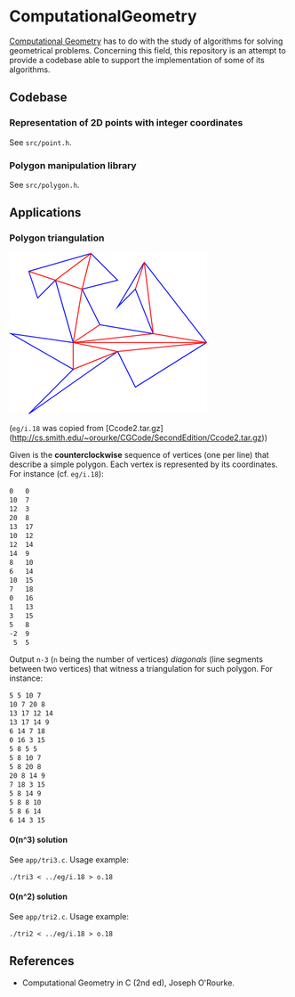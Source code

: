 # ComputationalGeometry

[Computational Geometry](http://en.wikipedia.org/wiki/Computational_geometry) has to do with the study of algorithms for solving geometrical problems. Concerning this field, this repository is an attempt to provide a codebase able to support the implementation of some of its algorithms.

## Codebase

### Representation of 2D points with integer coordinates

See `src/point.h`.

### Polygon manipulation library

See `src/polygon.h`.

## Applications

### Polygon triangulation

![o.18.ps](/doc/o.18.png "Screenshot")

(`eg/i.18` was copied from [Ccode2.tar.gz] (http://cs.smith.edu/~orourke/CGCode/SecondEdition/Ccode2.tar.gz))

Given is the **counterclockwise** sequence of vertices (one per line) that describe a simple polygon. Each vertex is represented by its coordinates. For instance (cf. `eg/i.18`):

    0	0
    10	7
    12	3
    20	8
    13	17
    10	12
    12	14
    14	9
    8	10
    6	14
    10	15
    7	18
    0	16
    1	13
    3	15
    5	8
    -2	9
     5	5

Output `n-3` (`n` being the number of vertices) *diagonals* (line segments between two vertices) that witness a triangulation for such polygon. For instance:

    5 5 10 7
    10 7 20 8
    13 17 12 14
    13 17 14 9
    6 14 7 18
    0 16 3 15
    5 8 5 5
    5 8 10 7
    5 8 20 8
    20 8 14 9
    7 18 3 15
    5 8 14 9
    5 8 8 10
    5 8 6 14
    6 14 3 15

#### O(n^3) solution

See `app/tri3.c`. Usage example:
    
	./tri3 < ../eg/i.18 > o.18

#### O(n^2) solution

See `app/tri2.c`. Usage example:

    ./tri2 < ../eg/i.18 > o.18

## References

  - Computational Geometry in C (2nd ed), Joseph O'Rourke.
